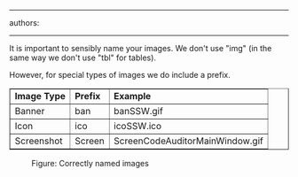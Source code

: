 

---
authors:

---




<span class='intro'> <p>It is important to sensibly name your images. We don't use &quot;img&quot; (in the same way we don't use &quot;tbl&quot; for tables).</p><p>However, for special types of images we do include a prefix. </p> </span>

<table class="clsSSWTable" border="1" cellpadding="4"><tbody><tr><td>
            <b>Image Type</b></td><td>
            <b>Prefix</b></td><td>
            <b>Example</b></td></tr><tr><td>Banner</td><td>ban</td><td>banSSW.gif</td></tr><tr><td>Icon</td><td>ico</td><td>icoSSW.ico</td></tr><tr><td>Screenshot</td><td>Screen</td><td>ScreenCodeAuditorMainWindow.gif</td></tr></tbody></table><dl class="goodImage"><dt>
      <img src="/PublishingImages/ScreenFilesWithScreenPrefix.gif" alt="" />
   </dt><dd>Figure&#58; Correctly named images</dd></dl>​


